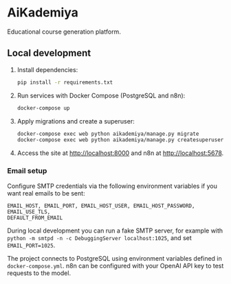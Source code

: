 # AiKademiya

Educational course generation platform.

## Local development

1. Install dependencies:
   ```bash
   pip install -r requirements.txt
   ```
2. Run services with Docker Compose (PostgreSQL and n8n):
   ```bash
   docker-compose up
   ```
3. Apply migrations and create a superuser:
   ```bash
   docker-compose exec web python aikademiya/manage.py migrate
   docker-compose exec web python aikademiya/manage.py createsuperuser
   ```
4. Access the site at <http://localhost:8000> and n8n at <http://localhost:5678>.

### Email setup

Configure SMTP credentials via the following environment variables if you want
real emails to be sent:

```
EMAIL_HOST, EMAIL_PORT, EMAIL_HOST_USER, EMAIL_HOST_PASSWORD, EMAIL_USE_TLS,
DEFAULT_FROM_EMAIL
```

During local development you can run a fake SMTP server, for example with
`python -m smtpd -n -c DebuggingServer localhost:1025`, and set
`EMAIL_PORT=1025`.

The project connects to PostgreSQL using environment variables defined in
`docker-compose.yml`. n8n can be configured with your OpenAI API key to test
requests to the model.
